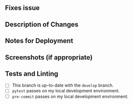 <!-- New Contributor? Welcome!

We recommend you check your privacy settings, so the name and email associated with
the commits are what you want them to be. See the contribution guide at
https://github.com/lucyparsons/OpenOversight/blob/develop/CONTRIB.md#recommended-privacy-settings for more infos.

Also make sure you have read and abide by the code of conduct:
https://github.com/lucyparsons/OpenOversight/blob/develop/CODE_OF_CONDUCT.md

If this pull request is not ready for review yet, please submit it as a draft.

Please write your PR name in the present imperative tense. Examples of that tense are: "Fix issue in the
dispatcher where…", "Improve our handling of…", etc.
-->
## Fixes issue


## Description of Changes


## Notes for Deployment


## Screenshots (if appropriate)


## Tests and Linting
- [ ] This branch is up-to-date with the `develop` branch.
- [ ] `pytest` passes on my local development environment.
- [ ] `pre-commit` passes on my local development environment.
